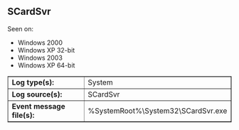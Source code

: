 ## SCardSvr

Seen on:
* Windows 2000
* Windows XP 32-bit
* Windows 2003
* Windows XP 64-bit

<table border="1" class="docutils">
  <tbody>
    <tr>
      <td><b>Log type(s):</b></td>
      <td>System</td>
    </tr>
    <tr>
      <td><b>Log source(s):</b></td>
      <td>SCardSvr</td>
    </tr>
    <tr>
      <td><b>Event message file(s):</b></td>
      <td>%SystemRoot%\System32\SCardSvr.exe</td>
    </tr>
  </tbody>
</table>

&nbsp;

